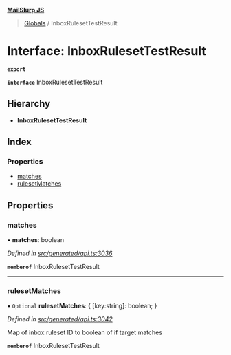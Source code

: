 **[MailSlurp JS](../README.md)**

> [Globals](../README.md) / InboxRulesetTestResult

# Interface: InboxRulesetTestResult

**`export`** 

**`interface`** InboxRulesetTestResult

## Hierarchy

* **InboxRulesetTestResult**

## Index

### Properties

* [matches](inboxrulesettestresult.md#matches)
* [rulesetMatches](inboxrulesettestresult.md#rulesetmatches)

## Properties

### matches

•  **matches**: boolean

*Defined in [src/generated/api.ts:3036](https://github.com/mailslurp/mailslurp-client/blob/ad6aa3d/src/generated/api.ts#L3036)*

**`memberof`** InboxRulesetTestResult

___

### rulesetMatches

• `Optional` **rulesetMatches**: { [key:string]: boolean;  }

*Defined in [src/generated/api.ts:3042](https://github.com/mailslurp/mailslurp-client/blob/ad6aa3d/src/generated/api.ts#L3042)*

Map of inbox ruleset ID to boolean of if target matches

**`memberof`** InboxRulesetTestResult
